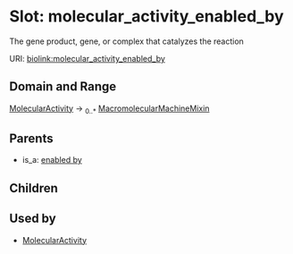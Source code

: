 
# Slot: molecular_activity_enabled_by


The gene product, gene, or complex that catalyzes the reaction

URI: [biolink:molecular_activity_enabled_by](https://w3id.org/biolink/vocab/molecular_activity_enabled_by)


## Domain and Range

[MolecularActivity](MolecularActivity.md) &#8594;  <sub>0..*</sub> [MacromolecularMachineMixin](MacromolecularMachineMixin.md)

## Parents

 *  is_a: [enabled by](enabled_by.md)

## Children


## Used by

 * [MolecularActivity](MolecularActivity.md)
